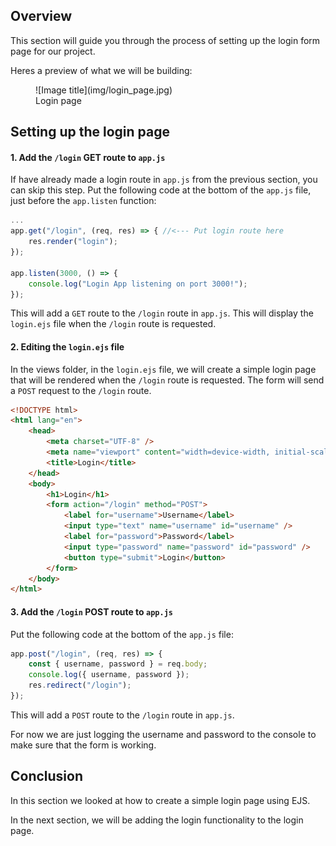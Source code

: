## Overview

This section will guide you through the process of setting up the login form page for our project.

Heres a preview of what we will be building:

<figure markdown>
  ![Image title](img/login_page.jpg)
  <figcaption>Login page</figcaption>
</figure>

## Setting up the login page

#### 1. Add the `/login` GET route to `app.js`

If have already made a login route in `app.js` from the previous section, you can skip this step.
Put the following code at the bottom of the `app.js` file, just before the `app.listen` function:

```javascript
...
app.get("/login", (req, res) => { //<--- Put login route here
	res.render("login");
});

app.listen(3000, () => {
	console.log("Login App listening on port 3000!");
});
```

This will add a `GET` route to the `/login` route in `app.js`. This will display the `login.ejs` file when the `/login` route is requested.

#### 2. Editing the `login.ejs` file

In the views folder, in the `login.ejs` file, we will create a simple login page that will be rendered when the `/login` route is requested. The form will send a `POST` request to the `/login` route.

```html
<!DOCTYPE html>
<html lang="en">
	<head>
		<meta charset="UTF-8" />
		<meta name="viewport" content="width=device-width, initial-scale=1.0" />
		<title>Login</title>
	</head>
	<body>
		<h1>Login</h1>
		<form action="/login" method="POST">
			<label for="username">Username</label>
			<input type="text" name="username" id="username" />
			<label for="password">Password</label>
			<input type="password" name="password" id="password" />
			<button type="submit">Login</button>
		</form>
	</body>
</html>
```

#### 3. Add the `/login` POST route to `app.js`

Put the following code at the bottom of the `app.js` file:

```javascript
app.post("/login", (req, res) => {
	const { username, password } = req.body;
	console.log({ username, password });
	res.redirect("/login");
});
```

This will add a `POST` route to the `/login` route in `app.js`.

For now we are just logging the username and password to the console to make sure that the form is working.

## Conclusion

In this section we looked at how to create a simple login page using EJS.

In the next section, we will be adding the login functionality to the login page.
